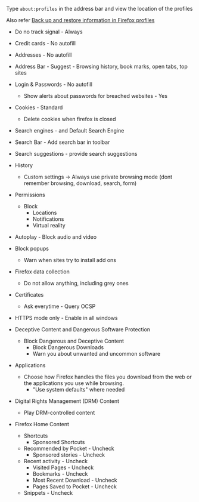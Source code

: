 Type `about:profiles` in the address bar and view the location of the profiles

Also refer [Back up and restore information in Firefox profiles](https://support.mozilla.org/en-US/kb/back-and-restore-information-firefox-profiles)

- Do no track signal - Always

- Credit cards - No autofill

- Addresses - No autofill

- Address Bar - Suggest - Browsing history, book marks, open tabs, top sites

- Login & Passwords - No autofill 
  - Show alerts about passwords for breached websites - Yes

- Cookies - Standard
  - Delete cookies when firefox is closed

- Search engines - and Default Search Engine

- Search Bar - Add search bar in toolbar

- Search suggestions - provide search suggestions

- History
  - Custom settings -> Always use private browsing mode (dont remember browsing, download, search, form)

- Permissions
  - Block
    - Locations
    - Notifications
    - Virtual reality

- Autoplay - Block audio and video

- Block popups
  - Warn when sites try to install add ons

- Firefox data collection
  - Do not allow anything, including grey ones

- Certificates
  - Ask everytime - Query OCSP

- HTTPS mode only - Enable in all windows

- Deceptive Content and Dangerous Software Protection
  - Block Dangerous and Deceptive Content
    - Block Dangerous Downloads
    - Warn you about unwanted and uncommon software   


- Applications
  - Choose how Firefox handles the files you download from the web or the applications you use while browsing.
    - "Use system defaults" where needed  

- Digital Rights Management (DRM) Content
  - Play DRM-controlled content  

- Firefox Home Content
  - Shortcuts
    - Sponsored Shortcuts  
  - Recommended by Pocket - Uncheck
    - Sponsored stories - Uncheck
  - Recent activity - Uncheck
    - Visited Pages - Uncheck
    - Bookmarks - Uncheck
    - Most Recent Download - Uncheck
    - Pages Saved to Pocket - Uncheck
  - Snippets - Uncheck

